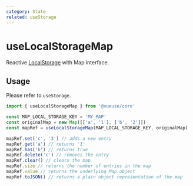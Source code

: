 ```yaml
---
category: State
related: useStorage
---
```


# useLocalStorageMap

Reactive [LocalStorage](https://developer.mozilla.org/en-US/docs/Web/API/Window/localStorage) with Map interface.

## Usage

Please refer to `useStorage`.

```js
import { useLocalStorageMap } from '@vueuse/core'

const MAP_LOCAL_STORAGE_KEY = 'MY_MAP'
const originalMap = new Map([['a', '1'], ['b', '2']])
const mapRef = useLocalStorageMap(MAP_LOCAL_STORAGE_KEY, originalMap)

mapRef.set('c', '3') // adds a new entry
mapRef.get('a') // returns '1'
mapRef.has('b') // returns true
mapRef.delete('c') // removes the entry
mapRef.clear() // clears the map
mapRef.size // returns the number of entries in the map
mapRef.value // returns the underlying Map object
mapRef.toJSON() // returns a plain object representation of the map
```
